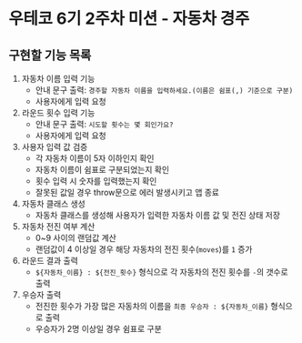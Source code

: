 # 우테코 6기 2주차 미션 - 자동차 경주

## 구현할 기능 목록

1. 자동차 이름 입력 기능
    - 안내 문구 출력: `경주할 자동차 이름을 입력하세요.(이름은 쉼표(,) 기준으로 구분)`
    - 사용자에게 입력 요청
2. 라운드 횟수 입력 기능
    - 안내 문구 출력: `시도할 횟수는 몇 회인가요?`
    - 사용자에게 입력 요청
3. 사용자 입력 값 검증
    - 각 자동차 이름이 5자 이하인지 확인
    - 자동차 이름이 쉼표로 구분되었는지 확인
    - 횟수 입력 시 숫자를 입력했는지 확인
    - 잘못된 값일 경우 throw문으로 에러 발생시키고 앱 종료
4. 자동차 클래스 생성
    - 자동차 클래스를 생성해 사용자가 입력한 자동차 이름 값 및 전진 상태 저장
5. 자동차 전진 여부 계산
    - 0~9 사이의 랜덤값 계산
    - 랜덤값이 4 이상일 경우 해당 자동차의 전진 횟수(`moves`)를 `1` 증가
6. 라운드 결과 출력
    - `${자동차_이름} : ${전진_횟수}` 형식으로 각 자동차의 전진 횟수를 `-`의 갯수로 출력
7. 우승자 출력
    - 전진한 횟수가 가장 많은 자동차의 이름을 `최종 우승자 : ${자동차_이름}` 형식으로 출력
    - 우승자가 2명 이상일 경우 쉼표로 구분